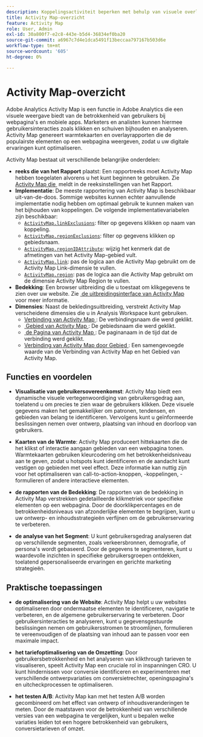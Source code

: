 ```yaml
---
description: Koppelingsactiviteit beperken met behulp van visuele overlays om de betrokkenheid van het publiek van uw webpagina's te controleren.
title: Activity Map-overzicht
feature: Activity Map
role: User, Admin
exl-id: 30a800f7-e2c8-443e-b5d4-36834ef0ba20
source-git-commit: a6967c7d4e1dca5491f13beccaa797167b503d6e
workflow-type: tm+mt
source-wordcount: '605'
ht-degree: 0%

---
```


# Activity Map-overzicht

Adobe Analytics Activity Map is een functie in Adobe Analytics die een visuele weergave biedt van de betrokkenheid van gebruikers bij webpagina&#39;s en mobiele apps. Marketers en analisten kunnen hiermee gebruikersinteracties zoals klikken en schuiven bijhouden en analyseren. Activity Map genereert warmtekaarten en overlayrapporten die de populairste elementen op een webpagina weergeven, zodat u uw digitale ervaringen kunt optimaliseren.

Activity Map bestaat uit verschillende belangrijke onderdelen:

* **reeks die van het Rapport** plaatst: Een rapportreeks moet Activity Map hebben toegelaten alvorens u het kunt beginnen te gebruiken. Zie [&#x200B; Activity Map die &#x200B;](/help/admin/tools/manage-rs/edit-settings/activity-map.md) meldt in de reeksinstellingen van het Rapport.
* **Implementatie**: De meeste rapportering van Activity Map is beschikbaar uit-van-de-doos. Sommige websites kunnen echter aanvullende implementatie nodig hebben om optimaal gebruik te kunnen maken van het bijhouden van koppelingen. De volgende implementatievariabelen zijn beschikbaar:
   * [`ActivityMap.linkExclusions`](/help/implement/vars/config-vars/activitymap-linkexclusions.md): filter op gegevens klikken op naam van koppeling.
   * [`ActivityMap.regionExclusions`](/help/implement/vars/config-vars/activitymap-regionexclusions.md): filter op gegevens klikken op gebiedsnaam.
   * [`ActivityMap.regionIDAttribute`](/help/implement/vars/config-vars/activitymap-regionidattribute.md): wijzig het kenmerk dat de afmetingen van het Activity Map-gebied vult.
   * [`ActivityMap.link`](/help/implement/vars/functions/activitymap-link.md): pas de logica aan die Activity Map gebruikt om de Activity Map Link-dimensie te vullen.
   * [`ActivityMap.region`](/help/implement/vars/functions/activitymap-region.md): pas de logica aan die Activity Map gebruikt om de dimensie Activity Map Region te vullen.
* **Bedekking**: Een browser uitbreiding die u toestaat om klikgegevens te zien over uw website. Zie [&#x200B; de uitbreidingsinterface van Activity Map &#x200B;](overlay/overview.md) voor meer informatie.
* **Dimensies**: Naast de bekledingsuitbreiding, verstrekt Activity Map verscheidene dimensies die u in Analysis Workspace kunt gebruiken.
   * [&#x200B; Verbinding van Activity Map &#x200B;](/help/components/dimensions/activity-map-link.md): De verbindingsnaam die werd geklikt.
   * [&#x200B; Gebied van Activity Map &#x200B;](/help/components/dimensions/activity-map-region.md): De gebiedsnaam die werd geklikt.
   * [&#x200B; de Pagina van Activity Map &#x200B;](/help/components/dimensions/activity-map-page.md): De paginanaam in de tijd dat de verbinding werd geklikt.
   * [&#x200B; Verbinding van Activity Map door Gebied &#x200B;](/help/components/dimensions/activity-map-link-by-region.md): Een samengevoegde waarde van de Verbinding van Activity Map en het Gebied van Activity Map.

## Functies en voordelen

* **Visualisatie van gebruikersovereenkomst**: Activity Map biedt een dynamische visuele vertegenwoordiging van gebruikersgedrag aan, toelatend u om precies te zien waar de gebruikers klikken. Deze visuele gegevens maken het gemakkelijker om patronen, tendensen, en gebieden van belang te identificeren. Vervolgens kunt u geïnformeerde beslissingen nemen over ontwerp, plaatsing van inhoud en doorloop van gebruikers.

* **Kaarten van de Warmte**: Activity Map produceert hittekaarten die de het klikst of interactie aangaan gebieden van een webpagina tonen. Warmtekaarten gebruiken kleurcodering om het betrokkenheidsniveau aan te geven, zodat u hotspots kunt identificeren en de aandacht kunt vestigen op gebieden met veel effect. Deze informatie kan nuttig zijn voor het optimaliseren van call-to-action-knoppen, -koppelingen, -formulieren of andere interactieve elementen.

* **de rapporten van de Bedekking**: De rapporten van de bedekking in Activity Map verstrekken gedetailleerde klikmetriek voor specifieke elementen op een webpagina. Door de doorklikpercentages en de betrokkenheidsniveaus van afzonderlijke elementen te begrijpen, kunt u uw ontwerp- en inhoudsstrategieën verfijnen om de gebruikerservaring te verbeteren.

* **de analyse van het Segment**: U kunt gebruikersgedrag analyseren dat op verschillende segmenten, zoals verkeersbronnen, demografie, of persona&#39;s wordt gebaseerd. Door de gegevens te segmenteren, kunt u waardevolle inzichten in specifieke gebruikersgroepen ontdekken, toelatend gepersonaliseerde ervaringen en gerichte marketing strategieën.

## Praktische toepassingen

* **de optimalisering van de Website**: Activity Map helpt u uw websites optimaliseren door ondermaatse elementen te identificeren, navigatie te verbeteren, en de algemene gebruikerservaring te verbeteren. Door gebruikersinteracties te analyseren, kunt u gegevensgestuurde beslissingen nemen om gebruikersstromen te stroomlijnen, formulieren te vereenvoudigen of de plaatsing van inhoud aan te passen voor een maximale impact.

* **het tariefoptimalisering van de Omzetting**: Door gebruikersbetrokkenheid en het analyseren van klikthrough tarieven te visualiseren, speelt Activity Map een cruciale rol in inspanningen CRO. U kunt hindernissen voor conversie identificeren en experimenteren met verschillende ontwerpvariaties om conversietrechter, openingspagina&#39;s en uitcheckprocessen te optimaliseren.

* **het testen A/B**: Activity Map kan met het testen A/B worden gecombineerd om het effect van ontwerp of inhoudsveranderingen te meten. Door de maatstaven voor de betrokkenheid van verschillende versies van een webpagina te vergelijken, kunt u bepalen welke variaties leiden tot een hogere betrokkenheid van gebruikers, conversietarieven of omzet.

